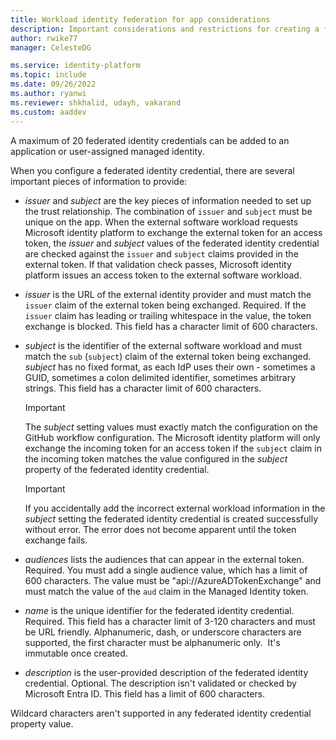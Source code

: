 ```yaml
---
title: Workload identity federation for app considerations
description: Important considerations and restrictions for creating a federated identity credential on an app.
author: rwike77
manager: CelesteDG

ms.service: identity-platform
ms.topic: include
ms.date: 09/26/2022
ms.author: ryanwi
ms.reviewer: shkhalid, udayh, vakarand
ms.custom: aaddev
---
```


A maximum of 20 federated identity credentials can be added to an application or user-assigned managed identity.

When you configure a federated identity credential, there are several important pieces of information to provide:

- *issuer* and *subject* are the key pieces of information needed to set up the trust relationship. The combination of `issuer` and `subject` must be unique on the app.  When the external software workload requests Microsoft identity platform to exchange the external token for an access token, the *issuer* and *subject* values of the federated identity credential are checked against the `issuer` and `subject` claims provided in the external token. If that validation check passes, Microsoft identity platform issues an access token to the external software workload.

- *issuer* is the URL of the external identity provider and must match the `issuer` claim of the external token being exchanged. Required. If the `issuer` claim has leading or trailing whitespace in the value, the token exchange is blocked. This field has a character limit of 600 characters.
    
- *subject* is the identifier of the external software workload and must match the `sub` (`subject`) claim of the external token being exchanged. *subject* has no fixed format, as each IdP uses their own - sometimes a GUID, sometimes a colon delimited identifier, sometimes arbitrary strings. This field has a character limit of 600 characters.
    
    > [!IMPORTANT]
    > The *subject* setting values must exactly match the configuration on the GitHub workflow configuration. The Microsoft identity platform will only exchange the incoming token for an access token if the `subject` claim in the incoming token matches the value configured in the *subject* property of the federated identity credential.
    
    > [!IMPORTANT]
    > If you accidentally add the incorrect external workload information in the *subject* setting the federated identity credential is created successfully without error.  The error does not become apparent until the token exchange fails.

- *audiences* lists the audiences that can appear in the external token.  Required. You must add a single audience value, which has a limit of 600 characters. The value must be "api://AzureADTokenExchange" and must match the value of the `aud` claim in the Managed Identity token.  

- *name* is the unique identifier for the federated identity credential. Required.  This field has a character limit of 3-120 characters and must be URL friendly. Alphanumeric, dash, or underscore characters are supported, the first character must be alphanumeric only.  It's immutable once created.

- *description* is the user-provided description of the federated identity credential.  Optional. The description isn't validated or checked by Microsoft Entra ID. This field has a limit of 600 characters.

Wildcard characters aren't supported in any federated identity credential property value.
